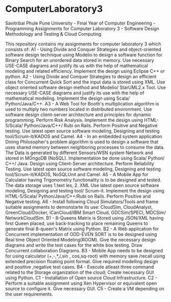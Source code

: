 # ComputerLaboratory3
Savitribai Phule Pune University - Final Year of Computer Engineering - Programming Assignments for Computer Laboratory 3 - Software Design Methodology and Testing &amp; Cloud Computing

This repository contains my assignments for computer laboratory 3 which consists of:
A1 - Using Divide and Conquer Strategies and object-oriented software design technique using Modelio to design a software function for Binary Search for an unordered data stored in memory. Use necessary USE-CASE diagrams and justify its us with the help of mathematical modeling and related efficiency. Implement the design using Eclipse C++ or python.
A2 - Using Divide and Conquer Strategies to design an efficient class for Concurrent Quick Sort and the input data is stored using XML. Use object oriented software design method and Modelio/ StarUML2.x Tool. Use necessary USE-CASE diagrams and justify its use with the help of mathematical modeling. Implement the design using Scala/ Python/Java/C++.
A3 - A Web Tool for Booth's multiplication algorithm is used to multiply two numbers located in distributed environment. Use software design client-server architecture and principles for dynamic programming. Perform Risk Analysis. Implement the design using HTML-5/Scala/ Python/Java/C++/ Rubi on Rails. Perform Positive and Negative testing. Use latest open source software modeling, Designing and testing tool/Scrum-it/KADOS and Camel.
A4 - In an embedded system application Dining Philosopher's problem algorithm is used to design a software that uses shared memory between neighboring processes to consume the data. The Data is generated by different Sensors/WSN system Network and stored in MOngoDB (NoSQL). Implementation be done using Scala/ Python/ C++/ Java. Design using Client-Server architecture. Perform Reliability Testing. Use latest open source software modeling, Designing and testing tool/Scrum-it/KADOS, NoSQLUnit and Camel.
A5 - A Mobile App for Calculator having Trigonometry functionality is to be designed and tested. The data storage uses 1.text les, 2. XML Use latest open source software modeling, Designing and testing tool/ Scrum-it. Implement the design using HTML-5/Scala/ Python/Java/C++/Rubi on Rails. Perform Positive and Negative testing.
A6 - Install following Cloud Simulators/Tools and frame suitable assignments to demonstarte its use: CloudSim, CloudAnalyst, GreenCloud/Docker, iCanCloud/IBM Smart Cloud, GDCSim/SPECI, MDCSim/ NetworkCloudSim.
B1 - 8-Queens Matrix is Stored using JSON/XML having first Queen placed, use back-tracking to place remaining Queens to generate final 8-queen's Matrix using Python.
B2 - A Web application for Concurrent implementation of ODD-EVEN SORT is to be designed using Real time Object Oriented Modeling(ROOM). Give the necessary design diagrams and write the test cases for the white box testing. Draw Concurrent collaboration Diagrams.
B3 - Mobile App needs to be designed for using calculator (+,-,*,/,sin , cos,sq-root) with memory save /recall using extended precision floating point format. Give required modelling design and positive ,negative test cases.
B4 - Execute atleast three command related to the Storage organization of the cloud; Create necessary GUI using Python.
C1 - Installation of Open source Cloud Infrastructure.
C2 - Perform a suitable assignment using Xen Hypervisor or equivalent open source to configure it. Give necessary GUI.
C5 - Create a VM depending on the user requirements.
